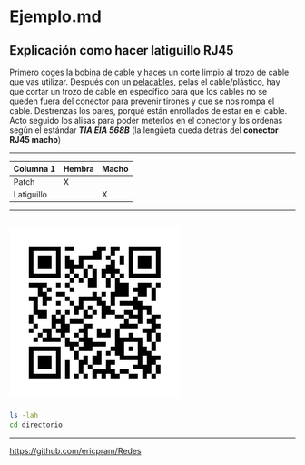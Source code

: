 # Ejemplo.md
## Explicación como hacer latiguillo RJ45
Primero coges la [bobina de cable](https://helloauto.com/glosario/bobina) y haces un corte limpio al trozo de cable que vas utilizar. Después con un [pelacables](https://ca.wikipedia.org/wiki/Pela-cables), pelas el cable/plástico, hay que cortar un trozo de cable en específico para que los cables no se queden fuera del conector para prevenir tirones y que se nos rompa el cable. Destrenzas los pares, porqué están enrollados de estar en el cable. Acto seguido los alisas para poder meterlos en el conector y los ordenas según el estándar ***TIA EIA 568B*** (la lengüeta queda detrás del **conector RJ45 macho**)
***
| Columna 1 | Hembra | Macho |
| --------- | --------- | --------- |
| Patch    |   X   |     |
| Latiguillo    |     |    X   |
***
![Alt text](qr-proyecto.jpg "Title")
---

```bash
ls -lah
cd directorio
```

---
https://github.com/ericpram/Redes
